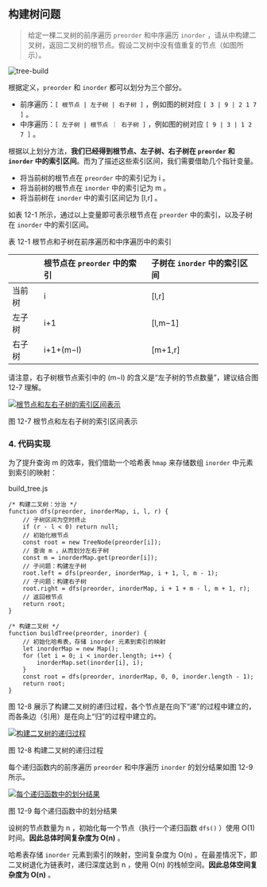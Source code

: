 ## 构建树问题

> 给定一棵二叉树的前序遍历 `preorder` 和中序遍历 `inorder` ，请从中构建二叉树，返回二叉树的根节点。假设二叉树中没有值重复的节点（如图所示）。

![tree-build](C:../img/tree-build.png)

根据定义，`preorder` 和 `inorder` 都可以划分为三个部分。

- 前序遍历：`[ 根节点 | 左子树 | 右子树 ]` ，例如图的树对应 `[ 3 | 9 | 2 1 7 ]` 。
- 中序遍历：`[ 左子树 | 根节点 ｜ 右子树 ]` ，例如图的树对应 `[ 9 | 3 | 1 2 7 ]` 。

根据以上划分方法，**我们已经得到根节点、左子树、右子树在 `preorder` 和 `inorder` 中的索引区间**。而为了描述这些索引区间，我们需要借助几个指针变量。

- 将当前树的根节点在 `preorder` 中的索引记为 i 。
- 将当前树的根节点在 `inorder` 中的索引记为 m 。
- 将当前树在 `inorder` 中的索引区间记为 [l,r] 。

如表 12-1 所示，通过以上变量即可表示根节点在 `preorder` 中的索引，以及子树在 `inorder` 中的索引区间。

表 12-1  根节点和子树在前序遍历和中序遍历中的索引

|        | 根节点在 `preorder` 中的索引 | 子树在 `inorder` 中的索引区间 |
| :----- | :--------------------------- | :---------------------------- |
| 当前树 | i                            | [l,r]                         |
| 左子树 | i+1                          | [l,m−1]                       |
| 右子树 | i+1+(m−l)                    | [m+1,r]                       |

请注意，右子树根节点索引中的 (m−l) 的含义是“左子树的节点数量”，建议结合图 12-7 理解。

[![根节点和左右子树的索引区间表示](https://www.hello-algo.com/chapter_divide_and_conquer/build_binary_tree_problem.assets/build_tree_division_pointers.png)](https://www.hello-algo.com/chapter_divide_and_conquer/build_binary_tree_problem.assets/build_tree_division_pointers.png)

图 12-7  根节点和左右子树的索引区间表示

### 4.  代码实现

为了提升查询 m 的效率，我们借助一个哈希表 `hmap` 来存储数组 `inorder` 中元素到索引的映射：

build_tree.js

```
/* 构建二叉树：分治 */
function dfs(preorder, inorderMap, i, l, r) {
    // 子树区间为空时终止
    if (r - l < 0) return null;
    // 初始化根节点
    const root = new TreeNode(preorder[i]);
    // 查询 m ，从而划分左右子树
    const m = inorderMap.get(preorder[i]);
    // 子问题：构建左子树
    root.left = dfs(preorder, inorderMap, i + 1, l, m - 1);
    // 子问题：构建右子树
    root.right = dfs(preorder, inorderMap, i + 1 + m - l, m + 1, r);
    // 返回根节点
    return root;
}

/* 构建二叉树 */
function buildTree(preorder, inorder) {
    // 初始化哈希表，存储 inorder 元素到索引的映射
    let inorderMap = new Map();
    for (let i = 0; i < inorder.length; i++) {
        inorderMap.set(inorder[i], i);
    }
    const root = dfs(preorder, inorderMap, 0, 0, inorder.length - 1);
    return root;
}
```

图 12-8 展示了构建二叉树的递归过程，各个节点是在向下“递”的过程中建立的，而各条边（引用）是在向上“归”的过程中建立的。

[![构建二叉树的递归过程](https://www.hello-algo.com/chapter_divide_and_conquer/build_binary_tree_problem.assets/built_tree_step1.png)](https://www.hello-algo.com/chapter_divide_and_conquer/build_binary_tree_problem.assets/built_tree_step1.png)

图 12-8  构建二叉树的递归过程

每个递归函数内的前序遍历 `preorder` 和中序遍历 `inorder` 的划分结果如图 12-9 所示。

[![每个递归函数中的划分结果](https://www.hello-algo.com/chapter_divide_and_conquer/build_binary_tree_problem.assets/built_tree_overall.png)](https://www.hello-algo.com/chapter_divide_and_conquer/build_binary_tree_problem.assets/built_tree_overall.png)

图 12-9  每个递归函数中的划分结果

设树的节点数量为 n ，初始化每一个节点（执行一个递归函数 `dfs()` ）使用 O(1) 时间。**因此总体时间复杂度为 O(n)** 。

哈希表存储 `inorder` 元素到索引的映射，空间复杂度为 O(n) 。在最差情况下，即二叉树退化为链表时，递归深度达到 n ，使用 O(n) 的栈帧空间。**因此总体空间复杂度为 O(n)** 。

